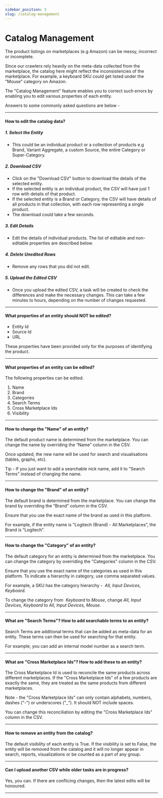 ```yaml
---
sidebar_position: 3
slug: /catalog-management
---
```


# Catalog Management 
The product listings on marketplaces (e.g Amazon) can be messy, incorrect or incomplete.

Since our crawlers rely heavily on the meta-data collected from the marketplace, the catalog here might reflect the inconsistencies of the marketplace. For example, a keyboard SKU could get listed under the "Mouse" category on Amazon.

The "Catalog Management" feature enables you to correct such errors by enabling you to edit various properties of each entity.

Answers to some commonly asked questions are below -

* * *

#### How to edit the catalog data?

##### _1\. Select the Entity_

*   This could be an individual product or a collection of products e.g Brand, Variant Aggregate, a custom Source, the entire Category or Super-Category.

##### _2\. Download CSV_

*   Click on the "Download CSV" button to download the details of the selected entity.
*   If the selected entity is an individual product, the CSV will have just 1 row with details of that product.
*   If the selected entity is a Brand or Category, the CSV will have details of all products in that collection, with each row representing a single product.
*   The download could take a few seconds.

##### _3\. Edit Details_

*   Edit the details of individual products. The list of editable and non-editable properties are described below.

##### _4. Delete Unedited Rows_

*   Remove any rows that you did not edit.

##### _5\. Upload the Edited CSV_

*   Once you upload the edited CSV, a task will be created to check the differences and make the necessary changes. This can take a few minutes to hours, depending on the number of changes requested.

* * *

#### What properties of an entity should NOT be edited?

*   Entity Id
*   Source Id
*   URL

These properties have been provided only for the purposes of identifying the product.

* * *

#### What properties of an entity can be edited?

The following properties can be edited.

1.  Name
2.  Brand
3.  Categories
4.  Search Terms
5.  Cross Marketplace Ids
6.  Visibility

* * *

#### How to change the "Name" of an entity?

The default product name is determined from the marketplace. You can change the name by overriding the “Name” column in the CSV.

Once updated, the new name will be used for search and visualisations (tables, graphs, etc).

Tip - If you just want to add a searchable nick name, add it to "Search Terms" instead of changing the name.

* * *

#### How to change the "Brand" of an entity?

The default brand is determined from the marketplace. You can change the brand by overriding the “Brand” column in the CSV.

Ensure that you use the exact name of the brand as used in this platform.

For example, if the entity name is “Logitech (Brand) - All Marketplaces”, the Brand is “Logitech”.

* * *

#### How to change the "Category" of an entity?

The default category for an entity is determined from the marketplace. You can change the category by overriding the "Categories" column in the CSV.

Ensure that you use the exact name of the categories as used in this platform. To indicate a hierarchy in category, use comma separated values. 

For example, a SKU has the category hierarchy -  _All, Input Devices, Keyboard._

To change the category from  _Keyboard_ to _Mouse_, change _All, Input Devices, Keyboard_ to _All, Input Devices, Mouse_. 

* * *

#### What are "Search Terms"? How to add searchable terms to an entity?

Search Terms are additional terms that can be added as meta-data for an entity. These terms can then be used for searching for that entity.

For example, you can add an internal model number as a search term.

* * *

#### What are "Cross Marketplace Ids"? How to add these to an entity?

The Cross Marketplace Id is used to reconcile the same products across different marketplaces. If the "Cross Marketplace Ids" of a few products are exactly the same, they are treated as the same products from different marketplaces.

Note - the "Cross Marketplace Ids" can only contain alphabets, numbers, dashes ("-") or underscores ("\_"). It should NOT include spaces.

You can change this reconciliation by editing the "Cross Marketplace Ids" column in the CSV.

* * *

#### How to remove an entity from the catalog?

The default visibility of each entity is True. If the visibility is set to False, the entity will be removed from the catalog and it will no longer appear in search, reports, visualizations or be counted as a part of any group.

* * *

#### Can I upload another CSV while older tasks are in progress?

Yes, you can. If there are conflicing changes, then the latest edits will be honoured.

* * *